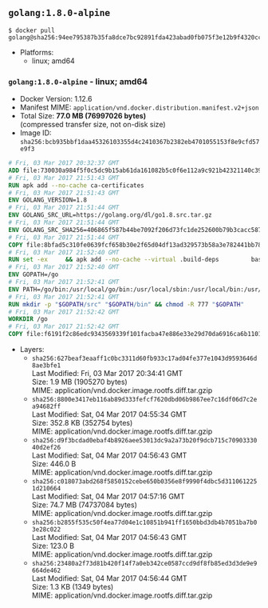 ## `golang:1.8.0-alpine`

```console
$ docker pull golang@sha256:94ee795387b35fa8dce7bc92891fda423abad0fb075f3e12b9f4320cc0e451b7
```

-	Platforms:
	-	linux; amd64

### `golang:1.8.0-alpine` - linux; amd64

-	Docker Version: 1.12.6
-	Manifest MIME: `application/vnd.docker.distribution.manifest.v2+json`
-	Total Size: **77.0 MB (76997026 bytes)**  
	(compressed transfer size, not on-disk size)
-	Image ID: `sha256:bcb935bbf1daa45326103355d4c2410367b2382eb4701055153f8e9cfd57e9f3`

```dockerfile
# Fri, 03 Mar 2017 20:32:37 GMT
ADD file:730030a984f5f0c5dc9b15ab61da161082b5c0f6e112a9c921b42321140c3927 in / 
# Fri, 03 Mar 2017 21:51:43 GMT
RUN apk add --no-cache ca-certificates
# Fri, 03 Mar 2017 21:51:43 GMT
ENV GOLANG_VERSION=1.8
# Fri, 03 Mar 2017 21:51:44 GMT
ENV GOLANG_SRC_URL=https://golang.org/dl/go1.8.src.tar.gz
# Fri, 03 Mar 2017 21:51:44 GMT
ENV GOLANG_SRC_SHA256=406865f587b44be7092f206d73fc1de252600b79b3cacc587b74b5ef5c623596
# Fri, 03 Mar 2017 21:51:44 GMT
COPY file:8bfad5c310fe0639fcf658b30e2f65d04df13ad329573b58a3e782441bb7839c in / 
# Fri, 03 Mar 2017 21:52:40 GMT
RUN set -ex 	&& apk add --no-cache --virtual .build-deps 		bash 		gcc 		musl-dev 		openssl 		go 		&& export GOROOT_BOOTSTRAP="$(go env GOROOT)" 		&& wget -q "$GOLANG_SRC_URL" -O golang.tar.gz 	&& echo "$GOLANG_SRC_SHA256  golang.tar.gz" | sha256sum -c - 	&& tar -C /usr/local -xzf golang.tar.gz 	&& rm golang.tar.gz 	&& cd /usr/local/go/src 	&& patch -p2 -i /no-pic.patch 	&& ./make.bash 		&& rm -rf /*.patch 	&& apk del .build-deps
# Fri, 03 Mar 2017 21:52:40 GMT
ENV GOPATH=/go
# Fri, 03 Mar 2017 21:52:41 GMT
ENV PATH=/go/bin:/usr/local/go/bin:/usr/local/sbin:/usr/local/bin:/usr/sbin:/usr/bin:/sbin:/bin
# Fri, 03 Mar 2017 21:52:41 GMT
RUN mkdir -p "$GOPATH/src" "$GOPATH/bin" && chmod -R 777 "$GOPATH"
# Fri, 03 Mar 2017 21:52:42 GMT
WORKDIR /go
# Fri, 03 Mar 2017 21:52:42 GMT
COPY file:f6191f2c86edc9343569339f101facba47e886e33e29d70da6916ca6b1101a53 in /usr/local/bin/ 
```

-	Layers:
	-	`sha256:627beaf3eaaff1c0bc3311d60fb933c17ad04fe377e1043d9593646d8ae3bfe1`  
		Last Modified: Fri, 03 Mar 2017 20:34:41 GMT  
		Size: 1.9 MB (1905270 bytes)  
		MIME: application/vnd.docker.image.rootfs.diff.tar.gzip
	-	`sha256:8800e3417eb116ab89d333fefcf7620dbd06b9867ee7c16df06d7c2ea94682ff`  
		Last Modified: Sat, 04 Mar 2017 04:55:34 GMT  
		Size: 352.8 KB (352754 bytes)  
		MIME: application/vnd.docker.image.rootfs.diff.tar.gzip
	-	`sha256:d9f3bcdad0ebaf4b8926aee53013dc9a2a73b20f9dcb715c7090333040d2ef26`  
		Last Modified: Sat, 04 Mar 2017 04:56:43 GMT  
		Size: 446.0 B  
		MIME: application/vnd.docker.image.rootfs.diff.tar.gzip
	-	`sha256:c018073abd268f5850152cebe650b0356e8f9990f4dbc5d3110612251d210664`  
		Last Modified: Sat, 04 Mar 2017 04:57:16 GMT  
		Size: 74.7 MB (74737084 bytes)  
		MIME: application/vnd.docker.image.rootfs.diff.tar.gzip
	-	`sha256:b2855f535c50f4ea77d04e1c10851b941ff1650bbd3db4b7051ba7b03e28c022`  
		Last Modified: Sat, 04 Mar 2017 04:56:43 GMT  
		Size: 123.0 B  
		MIME: application/vnd.docker.image.rootfs.diff.tar.gzip
	-	`sha256:23480a2f73d81b420f14f7a0eb342ce0587ccd9df8fb85ed3d3de9e9664de462`  
		Last Modified: Sat, 04 Mar 2017 04:56:44 GMT  
		Size: 1.3 KB (1349 bytes)  
		MIME: application/vnd.docker.image.rootfs.diff.tar.gzip
